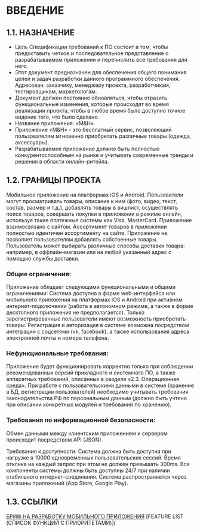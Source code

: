
# ВВЕДЕНИЕ
## 1.1. НАЗНАЧЕНИЕ

- Цель Спецификации требований к ПО состоит в том, чтобы предоставить четкое и последовательное представление о разрабатываемом приложении и перечислить все требования для него.  
- Этот документ предназначен для обеспечения общего понимания целей и задач разработки данного программного обеспечения. Адресован: заказчику, менеджеру проекта, разработчикам, тестировщикам, маркетологам.  
- Документ должен постоянно обновляться, чтобы отразить функциональные изменения, которые происходят во время реализации проекта, чтобы в любое время было доступно точное видение того, что было сделано.  
- Название приложения: «M&H».  
- Приложение «M&H» - это бесплатный сервис, позволяющий пользователям мгновенно приобретать различные товары (одежда, аксессуары).  
- Разрабатываемое приложение должно быть полностью конкурентоспособным на рынке и учитывать современные тренды и решения в области онлайн-ритейла.


## 1.2. ГРАНИЦЫ ПРОЕКТА

Мобильное приложение на платформах iOS и Android. Пользователи могут просматривать товары, описание к ним (фото, видео, текст, состав, размер и т.д.), добавлять товары в вишлист, осуществлять поиск товаров, совершать покупки в приложении в режиме онлайн, используя такие платежные системы как Visa, MasterCard. Приложение взаимосвязано с сайтом. Ассортимент товаров в приложении полностью идентичен ассортименту на сайте. Приложение не позволяет пользователям добавлять собственные товары. Пользователь может выбирать различные способы доставки товара: например, в оффлайн-магазин или на любой указанный адрес с помощью службы доставки.

### Общие ограничения:
Приложение обладает следующими функциональными и общими ограничениями:
Система доступна в форме web-интерфейса или мобильного приложения на платформах iOS и Android при активном интернет-подключении (работа в автономном режиме, а также в форме десктопного приложения не предполагается).
Только зарегистрированные пользователи имеют возможность приобретать товары.
Регистрация и авторизация в системе возможна посредством интеграции с соцсетями (vk, facebook), а также использования адреса электронной почты и номера телефона.

### Нефункциональные требования:
Приложение будет функционировать корректно только при соблюдении рекомендованных версий прикладного и системного ПО, а также аппаратных требований, описанных в разделе «2.3. Операционная среда».
При работе с пользовательскими данными в системе (хранение в БД, регистрации пользователей) необходимо учитывать требования законодательства РФ по персональным данным (должно быть учтено при описании конкретных модулей и требований по хранению).

### Требования по информационной безопасности:
Обмен данными между клиентским приложением и сервером происходит посредством API (JSON).

Требования к доступности:
Система должна быть доступна при нагрузке в 10000 одновременных пользовательских сессий. Время отклика на каждый запрос при этом не должен превышать 300ms.
Все компоненты системы должны быть доступны 24/7 при наличии стабильного интернет-соединения.
Система распространяется через магазины приложений (App Store, Google Play).


## 1.3. ССЫЛКИ

[БРИФ НА РАЗРАБОТКУ МОБИЛЬНОГО ПРИЛОЖЕНИЯ](https://docs.google.com/document/d/1o8ojhLw73CfTv-9Ty1e0SVTXPLqAdJi9aZesf3CJkOY/edit)
[FEATURE LIST (СПИСОК ФУНКЦИЙ С ПРИОРИТЕТАМИ)](

